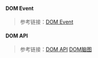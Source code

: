 #### DOM Event

> 参考链接：[DOM Event](https://www.cxymsg.com/guide/dom.html#dom%E7%9A%84%E4%BA%8B%E4%BB%B6%E6%A8%A1%E5%9E%8B%E6%98%AF%E4%BB%80%E4%B9%88%EF%BC%9F)

#### DOM API

> 参考链接：[DOM API](http://luopq.com/2015/11/30/javascript-dom/) [DOM脑图](https://naotu.baidu.com/file/066f228731f401d54b19d033e660310d?token=c250785699717806)